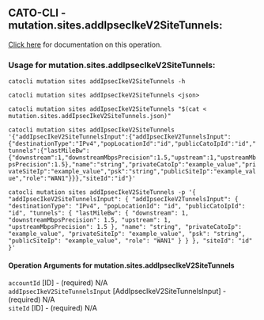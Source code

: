 
## CATO-CLI - mutation.sites.addIpsecIkeV2SiteTunnels:
[Click here](https://api.catonetworks.com/documentation/#mutation-mutation.sites.addIpsecIkeV2SiteTunnels) for documentation on this operation.

### Usage for mutation.sites.addIpsecIkeV2SiteTunnels:

`catocli mutation sites addIpsecIkeV2SiteTunnels -h`

`catocli mutation sites addIpsecIkeV2SiteTunnels <json>`

`catocli mutation sites addIpsecIkeV2SiteTunnels "$(cat < mutation.sites.addIpsecIkeV2SiteTunnels.json)"`

`catocli mutation sites addIpsecIkeV2SiteTunnels '{"addIpsecIkeV2SiteTunnelsInput":{"addIpsecIkeV2TunnelsInput":{"destinationType":"IPv4","popLocationId":"id","publicCatoIpId":"id","tunnels":{"lastMileBw":{"downstream":1,"downstreamMbpsPrecision":1.5,"upstream":1,"upstreamMbpsPrecision":1.5},"name":"string","privateCatoIp":"example_value","privateSiteIp":"example_value","psk":"string","publicSiteIp":"example_value","role":"WAN1"}}},"siteId":"id"}'`

`catocli mutation sites addIpsecIkeV2SiteTunnels -p '{
    "addIpsecIkeV2SiteTunnelsInput": {
        "addIpsecIkeV2TunnelsInput": {
            "destinationType": "IPv4",
            "popLocationId": "id",
            "publicCatoIpId": "id",
            "tunnels": {
                "lastMileBw": {
                    "downstream": 1,
                    "downstreamMbpsPrecision": 1.5,
                    "upstream": 1,
                    "upstreamMbpsPrecision": 1.5
                },
                "name": "string",
                "privateCatoIp": "example_value",
                "privateSiteIp": "example_value",
                "psk": "string",
                "publicSiteIp": "example_value",
                "role": "WAN1"
            }
        }
    },
    "siteId": "id"
}'`


#### Operation Arguments for mutation.sites.addIpsecIkeV2SiteTunnels ####

`accountId` [ID] - (required) N/A    
`addIpsecIkeV2SiteTunnelsInput` [AddIpsecIkeV2SiteTunnelsInput] - (required) N/A    
`siteId` [ID] - (required) N/A    
